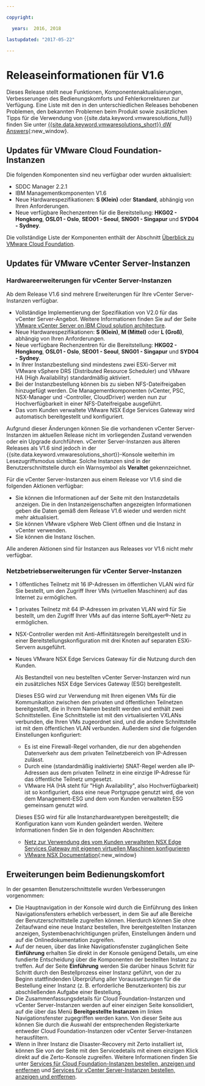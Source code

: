 ```yaml
---

copyright:

  years:  2016, 2018

lastupdated: "2017-05-22"

---
```


# Releaseinformationen für V1.6

Dieses Release stellt neue Funktionen, Komponentenaktualisierungen, Verbesserungen des Bedienungskomforts und Fehlerkorrekturen zur Verfügung. Eine Liste mit den in den unterschiedlichen Releases behobenen Problemen, den bekannten Problemen beim Produkt sowie zusätzlichen Tipps für die Verwendung von {{site.data.keyword.vmwaresolutions_full}} finden Sie unter [{{site.data.keyword.vmwaresolutions_short}} dW Answers](https://developer.ibm.com/answers/topics/cloudvmw/){:new_window}.

## Updates für VMware Cloud Foundation-Instanzen

Die folgenden Komponenten sind neu verfügbar oder wurden aktualisiert:

*  SDDC Manager 2.2.1
*  IBM Managementkomponenten V1.6
*  Neue Hardwarespezifikationen: **S (Klein)** oder **Standard**, abhängig von Ihren Anforderungen.
*  Neue verfügbare Rechenzentren für die Bereitstellung: **HKG02 - Hongkong**, **OSL01 - Oslo**, **SEO01 - Seoul**, **SNG01 - Singapur** und **SYD04 - Sydney**.

Die vollständige Liste der Komponenten enthält der Abschnitt [Überblick zu VMware Cloud Foundation](../sddc/sd_cloudfoundationoverview.html).

## Updates für VMware vCenter Server-Instanzen

### Hardwareerweiterungen für vCenter Server-Instanzen

Ab dem Release V1.6 sind mehrere Erweiterungen für Ihre vCenter Server-Instanzen verfügbar.

*  Vollständige Implementierung der Spezifikation von V2.0 für das vCenter Server-Angebot. Weitere Informationen finden Sie auf der Seite [VMware vCenter Server on IBM Cloud solution architecture](https://www.ibm.com/devops/method/content/architecture/virtualizationArchitecture#2_0).
*  Neue Hardwarespezifikationen: **S (Klein)**, **M (Mittel)** oder **L (Groß)**, abhängig von Ihren Anforderungen.
*  Neue verfügbare Rechenzentren für die Bereitstellung: **HKG02 - Hongkong**, **OSL01 - Oslo**, **SEO01 - Seoul**, **SNG01 - Singapur** und **SYD04 - Sydney**.
*  In Ihrer Instanzbestellung sind mindestens zwei ESXi-Server mit VMware vSphere DRS (Distributed Resource Scheduler) und VMware HA (High Availability) standardmäßig aktiviert.
*  Bei der Instanzbestellung können bis zu sieben NFS-Dateifreigaben hinzugefügt werden. Die Managementkomponenten (vCenter, PSC, NSX-Manager und -Controller, CloudDriver) werden nun zur Hochverfügbarkeit in einer NFS-Dateifreigabe ausgeführt.
*  Das vom Kunden verwaltete VMware NSX Edge Services Gateway wird automatisch bereitgestellt und konfiguriert.

Aufgrund dieser Änderungen können Sie die vorhandenen vCenter Server-Instanzen im aktuellen Release nicht im vorliegenden Zustand verwenden oder ein Upgrade durchführen. vCenter Server-Instanzen aus älteren Releases als V1.6 sind jedoch in der {{site.data.keyword.vmwaresolutions_short}}-Konsole weiterhin im Lesezugriffsmodus sichtbar. Solche Instanzen sind in der Benutzerschnittstelle durch ein Warnsymbol als **Veraltet** gekennzeichnet.

Für die vCenter Server-Instanzen aus einem Release vor V1.6 sind die folgenden Aktionen verfügbar:

*  Sie können die Informationen auf der Seite mit den Instanzdetails anzeigen. Die in den Instanzeigenschaften angezeigten Informationen geben die Daten gemäß dem Release V1.6 wieder und werden nicht mehr aktualisiert.
*  Sie können VMware vSphere Web Client öffnen und die Instanz in vCenter verwenden.
*  Sie können die Instanz löschen.

Alle anderen Aktionen sind für Instanzen aus Releases vor V1.6 nicht mehr verfügbar.

### Netzbetriebserweiterungen für vCenter Server-Instanzen

*  1 öffentliches Teilnetz mit 16 IP-Adressen im öffentlichen VLAN wird für Sie bestellt, um den Zugriff Ihrer VMs (virtuellen Maschinen) auf das Internet zu ermöglichen.
*  1 privates Teilnetz mit 64 IP-Adressen im privaten VLAN wird für Sie bestellt, um den Zugriff Ihrer VMs auf das interne SoftLayer®-Netz zu ermöglichen.
*  NSX-Controller werden mit Anti-Affinitätsregeln bereitgestellt und in einer Bereitstellungskonfiguration mit drei Knoten auf separaten ESXi-Servern ausgeführt.
*  Neues VMware NSX Edge Services Gateway für die Nutzung durch den Kunden.

   Als Bestandteil von neu bestellten vCenter Server-Instanzen wird nun ein zusätzliches NSX Edge Services Gateway (ESG) bereitgestellt.

   Dieses ESG wird zur Verwendung mit Ihren eigenen VMs für die Kommunikation zwischen den privaten und öffentlichen Teilnetzen bereitgestellt, die in Ihrem
   Namen bestellt werden und enthält zwei Schnittstellen. Eine Schnittstelle ist mit den virtualisierten VXLANs verbunden, die Ihren VMs zugeordnet sind, und die
   andere Schnittstelle ist mit dem öffentlichen VLAN verbunden. Außerdem sind die folgenden Einstellungen konfiguriert:
   *  Es ist eine Firewall-Regel vorhanden, die nur den abgehenden Datenverkehr aus dem privaten Teilnetzbereich von IP-Adressen zulässt.
   *  Durch eine (standardmäßig inaktivierte) SNAT-Regel werden alle IP-Adressen aus dem privaten Teilnetz in eine einzige IP-Adresse für das öffentliche Teilnetz umgesetzt.
   * VMware HA (HA steht für "High Availability", also Hochverfügbarkeit) ist so konfiguriert, dass eine neue Portgruppe genutzt wird, die von dem Management-ESG und dem vom Kunden verwalteten ESG gemeinsam genutzt wird.

   Dieses ESG wird für alle Instanzhardwaretypen bereitgestellt; die Konfiguration kann vom Kunden geändert werden. Weitere Informationen finden Sie in den folgenden Abschnitten:
   *  [Netz zur Verwendung des vom Kunden verwalteten NSX Edge Services Gateway mit eigenen virtuellen Maschinen konfigurieren](../vcenter/vc_esg_config.html)
   *  [VMware NSX Documentation](https://pubs.vmware.com/NSX-6/index.jsp?topic=%2Fcom.vmware.nsx.admin.doc%2FGUID-3F96DECE-33FB-43EE-88D7-124A730830A4.html){:new_window}

## Erweiterungen beim Bedienungskomfort

In der gesamten Benutzerschnittstelle wurden Verbesserungen vorgenommen:

*  Die Hauptnavigation in der Konsole wird durch die Einführung des linken Navigationsfensters erheblich verbessert, in dem Sie auf alle Bereiche der Benutzerschnittstelle zugreifen können. Hierdurch können Sie ohne Zeitaufwand eine neue Instanz bestellen, Ihre bereitgestellten Instanzen anzeigen, Systembenachrichtigungen prüfen, Einstellungen ändern und auf die Onlinedokumentation zugreifen.
*  Auf der neuen, über das linke Navigationsfenster zugänglichen Seite **Einführung** erhalten Sie direkt in der Konsole genügend Details, um eine fundierte Entscheidung über die Komponenten der bestellten Instanz zu treffen. Auf der Seite **Einführung** werden Sie darüber hinaus Schritt für Schritt durch den Bestellprozess einer Instanz geführt, von der zu Beginn stattfindenden Überprüfung aller Voraussetzungen für die Bestellung einer Instanz (z. B. erforderliche Benutzerkonten) bis zur abschließenden Aufgabe einer Bestellung.
*  Die Zusammenfassungsdetails für Cloud Foundation-Instanzen und vCenter Server-Instanzen werden auf einer einzigen Seite konsolidiert, auf die über das Menü **Bereitgestellte Instanzen** im linken Navigationsfenster zugegriffen werden kann. Von dieser Seite aus können Sie durch die Auswahl der entsprechenden Registerkarte entweder Cloud Foundation-Instanzen oder vCenter Server-Instanzen herausfiltern.
* Wenn in Ihrer Instanz die Disaster-Recovery mit Zerto installiert ist, können Sie von der Seite mit den Servicedetails mit einem einzigen Klick direkt auf die Zerto-Konsole zugreifen. Weitere Informationen finden Sie unter [Services für Cloud Foundation-Instanzen bestellen, anzeigen und entfernen](../sddc/sd_addingremovingservices.html) und [Services für vCenter Server-Instanzen bestellen, anzeigen und entfernen](../vcenter/vc_addingremovingservices.html).
